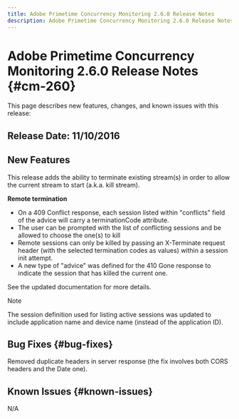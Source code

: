 ```yaml
---
title: Adobe Primetime Concurrency Monitoring 2.6.0 Release Notes
description: Adobe Primetime Concurrency Monitoring 2.6.0 Release Notes
---
```


# Adobe Primetime Concurrency Monitoring 2.6.0 Release Notes {#cm-260}
 

This page describes new features, changes, and known issues with this release:

 

## Release Date: 11/10/2016

 

## New Features

This release adds the ability to terminate existing stream(s) in order to allow the current stream to start (a.k.a. kill stream).

 

**Remote termination**

* On a 409 Conflict response, each session listed within "conflicts" field of the advice will carry a terminationCode attribute.
* The user can be prompted with the list of conflicting sessions and be allowed to choose the one(s) to kill
* Remote sessions can only be killed by passing an X-Terminate request header (with the selected termination codes as values) within a session init attempt.
* A new type of "advice" was defined for the 410 Gone response to indicate the session that has killed the current one.
 

See the updated documentation for more details.

 

>[!NOTE]
>
>The session definition used for listing active sessions was updated to include application name and device name (instead of the application ID).


 

## Bug Fixes {#bug-fixes}

Removed duplicate headers in server response (the fix involves both CORS headers and the Date one).
 

 

## Known Issues {#known-issues}

N/A
